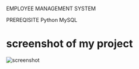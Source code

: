 EMPLOYEE MANAGEMENT SYSTEM

PREREQISITE
  Python
  MySQL


# screenshot of my project
![screenshot]("C:\Users\DELL\OneDrive\Desktop\python-class\python_mca_batch_SRMU-main\employee_management_system\screenshot.png")



